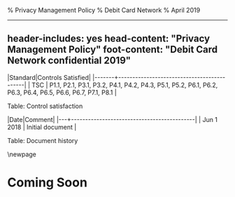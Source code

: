 % Privacy Management Policy
% Debit Card Network
% April 2019

---
header-includes: yes
head-content: "Privacy Management Policy"
foot-content: "Debit Card Network confidential 2019"
---

|Standard|Controls Satisfied|
|-------+--------------------------------------------|
| TSC | P1.1, P2.1, P3.1, P3.2, P4.1, P4.2, P4.3, P5.1, P5.2, P6.1, P6.2, P6.3, P6.4, P6.5, P6.6, P6.7, P7.1, P8.1 |

Table: Control satisfaction


|Date|Comment|
|---+--------------------------------------------|
| Jun 1 2018 | Initial document |

Table: Document history


\newpage


# Coming Soon

